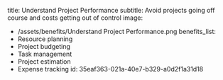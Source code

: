 title: Understand Project Performance
subtitle: Avoid projects going off course and costs getting out of control
image:
  - /assets/benefits/Understand Project Performance.png
benefits_list:
  - Resource planning
  - Project budgeting
  - Task management
  - Project estimation
  - Expense tracking
id: 35eaf363-021a-40e7-b329-a0d2f1a31d18
